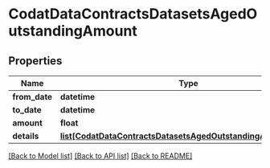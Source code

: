# CodatDataContractsDatasetsAgedOutstandingAmount

## Properties
Name | Type | Description | Notes
------------ | ------------- | ------------- | -------------
**from_date** | **datetime** |  | [optional] 
**to_date** | **datetime** |  | [optional] 
**amount** | **float** |  | [optional] 
**details** | [**list[CodatDataContractsDatasetsAgedOutstandingAmountDetail]**](CodatDataContractsDatasetsAgedOutstandingAmountDetail.md) |  | [optional] 

[[Back to Model list]](../README.md#documentation-for-models) [[Back to API list]](../README.md#documentation-for-api-endpoints) [[Back to README]](../README.md)


